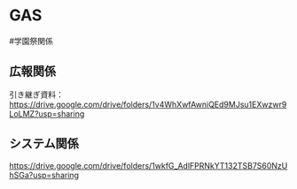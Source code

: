 # GAS





#学園祭関係
## 広報関係
引き継ぎ資料：https://drive.google.com/drive/folders/1v4WhXwfAwniQEd9MJsu1EXwzwr9LoLMZ?usp=sharing

## システム関係
https://drive.google.com/drive/folders/1wkfG_AdlFPRNkYT132TSB7S60NzUhSGa?usp=sharing
